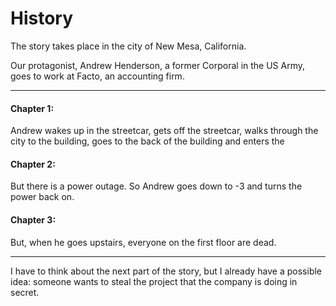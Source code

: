 ﻿# History

The story takes place in the city of New Mesa, California.

Our protagonist, Andrew Henderson, a former Corporal in the US Army, goes to work at Facto, an accounting firm.

***

#### Chapter 1:
Andrew wakes up in the streetcar, gets off the streetcar, walks through the city to the building, goes to the back of the building and enters the

#### Chapter 2:
But there is a power outage. So Andrew goes down to -3 and turns the power back on.

#### Chapter 3:
But, when he goes upstairs, everyone on the first floor are dead.

***

I have to think about the next part of the story, but I already have a possible idea: someone wants to steal the project that the company is doing in secret.
